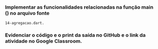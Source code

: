 ### Implementar as funcionalidades relacionadas na função main () no arquivo fonte
```14-agregacao.dart.```
### Evidenciar o código e o print da saída no GitHub e o link da atividade no Google Classroom.
